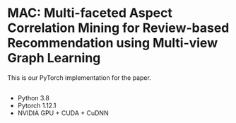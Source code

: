 <!-- The complete code of the paper "MAC: Multi-faceted Aspect Correlation Mining for Review-based Recommendation using Multi-view Graph Learning" --> 

# MAC: Multi-faceted Aspect Correlation Mining for Review-based Recommendation using Multi-view Graph Learning
This is our PyTorch implementation for the paper.


## 
- Python 3.8 
- Pytorch 1.12.1
- NVIDIA GPU + CUDA + CuDNN